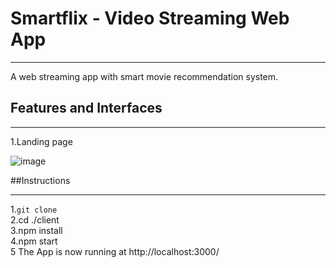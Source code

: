 # Smartflix - Video Streaming Web App
-------------------------------------------------------------------------------------------------------------------------------------------------------------------------

A web streaming app with smart movie recommendation system. 

## Features and Interfaces

-------------------------------------------------------------------------------------------------------------------------------------------------------------------------
  1.Landing page
  
  ![image](https://user-images.githubusercontent.com/79754424/167499938-f9174afd-19b8-42b7-b68b-1780b872ea2b.png)


##Instructions

-------------------------------------------------------------------------------------------------------------------------------------------------------------------------

  1.`git clone` <br/>
  2.cd ./client <br/>
  3.npm install <br/>
  4.npm start <br/>
  5 The App is now running at http://localhost:3000/

